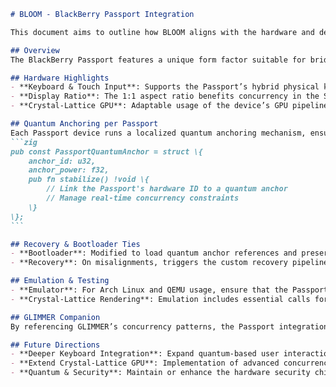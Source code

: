 <!--
BLOOM BlackBerry Passport Integration:
{
  "metadata": {
    "timestamp": "2025-05-28 23:20:48",
    "author": "isdood",
    "pattern_version": "1.0.0",
    "color_scheme": "GLIMMER"
  }
}
-->
````markdown name=BLACKBERRY-PASSPORT.md
# BLOOM - BlackBerry Passport Integration

This document aims to outline how BLOOM aligns with the hardware and design considerations of the BlackBerry Passport device. Through the STARWEAVE universe’s lens, we combine quantum enhancement and crystal-lattice principles to offer a secure, high-performance mobile OS experience.

## Overview
The BlackBerry Passport features a unique form factor suitable for bridging quantum and crystal-based mobile operations. BLOOM leverages its wide screen real estate for advanced recovery visuals, quantum anchor states, and concurrency-based notifications synced with reality anchors.

## Hardware Highlights
- **Keyboard & Touch Input**: Supports the Passport’s hybrid physical keyboard and integrated touch gestures, essential for quantum interface interactions.
- **Display Ratio**: The 1:1 aspect ratio benefits concurrency in the STARWEAVE environment, allocating extra screen space for quantum anchor readouts.
- **Crystal-Lattice GPU**: Adaptable usage of the device’s GPU pipeline for minimal-latency crystal-lattice drawings and multi-threaded concurrency tasks.

## Quantum Anchoring per Passport
Each Passport device runs a localized quantum anchoring mechanism, ensuring minimal decoherence. When bridging with BLOOM’s OS layer, the synergy yields stable background tasks and a fluid user experience.
```zig
pub const PassportQuantumAnchor = struct \{
    anchor_id: u32,
    anchor_power: f32,
    pub fn stabilize() !void \{
        // Link the Passport's hardware ID to a quantum anchor
        // Manage real-time concurrency constraints
    \}
\};
```

## Recovery & Bootloader Ties
- **Bootloader**: Modified to load quantum anchor references and preserve certain Passport hardware states.
- **Recovery**: On misalignments, triggers the custom recovery pipeline, providing a stable fallback that works with the Passport’s physical keyboard input.

## Emulation & Testing
- **Emulator**: For Arch Linux and QEMU usage, ensure that the Passport device profile is selected (`--device passport`). This simulates the unique screen ratio and partial hardware key mappings.
- **Crystal-Lattice Rendering**: Emulation includes essential calls for rendering concurrency updates on the Passport screen.

## GLIMMER Companion
By referencing GLIMMER’s concurrency patterns, the Passport integration within BLOOM benefits from star-like scheduling. This helps harness reality anchors for stable daily use, even under quantum workloads.

## Future Directions
- **Deeper Keyboard Integration**: Expand quantum-based user interactions featuring multi-swipe & hardware keys synergy.
- **Extend Crystal-Lattice GPU**: Implementation of advanced concurrency effects aligned with the unique Passport GPU constraints.
- **Quantum & Security**: Maintain or enhance the hardware security chips for robust anchor stability and user data protection.

````
